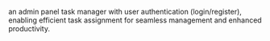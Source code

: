 an admin panel task manager with user
authentication (login/register), enabling efficient task
assignment for seamless management and enhanced
productivity.

